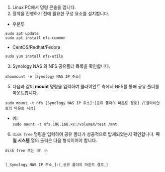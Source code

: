 
1. Linux PC에서 명령 콘솔을 엽니다.
2. 장착을 진행하기 전에 필요한 구성 요소를 설치합니다.

- 우분투

```
sudo apt update
sudo apt install nfs-common
```

- CentOS/Redhat/Fedora  

```
sudo yum install nfs-utils
```

3. Synology NAS 의 NFS 공유폴더 목록을 확인합니다.
```
showmount -e [Synology NAS IP 주소]
```

5. 다음과 같이 **mount** 명령을 입력하여 클라이언트 측에서 NFS를 통해 공유 폴더를 마운트합니다.

```
sudo mount -t nfs [Synology NAS IP 주소]:[공유 폴더의 마운트 경로] /[클라이언트의 마운트 지점]
```

- 예:  
    `sudo mount -t nfs 196.168.xx:/volumeX/test /mnt`

6. `disk free` 명령을 입력하여 공유 폴더가 성공적으로 탑재되었는지 확인합니다. **파일 시스템** 열의 출력은 다음 형식이어야 합니다.

```
disk free 또는 df -h


[_Synology NAS IP 주소_]:[_공유 폴더의 마운트 경로_]

```
